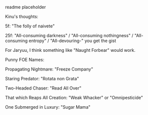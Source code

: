 readme placeholder

Kinu's thoughts:

5f: "The folly of naivete"

25f: "All-consuming darkness" / "All-consuming nothingness" / "All-consuming entropy" / "All-devouring-" you get the gist

For Jaryuu, I think something like "Naught Forbear" would work.

Punny FOE Names:

Propagating Nightmare: "Freeze Company"

Staring Predator: "Rotata non Grata"

Two-Headed Chaser: "Read All Over"

That which Reaps All Creation: "Weak Whacker" or "Omnipesticide"

One Submerged in Luxury: "Sugar Mama"
